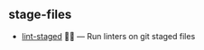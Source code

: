 ## stage-files

- [lint-staged](https://github.com/okonet/lint-staged) 🚫💩 — Run linters on git staged files
